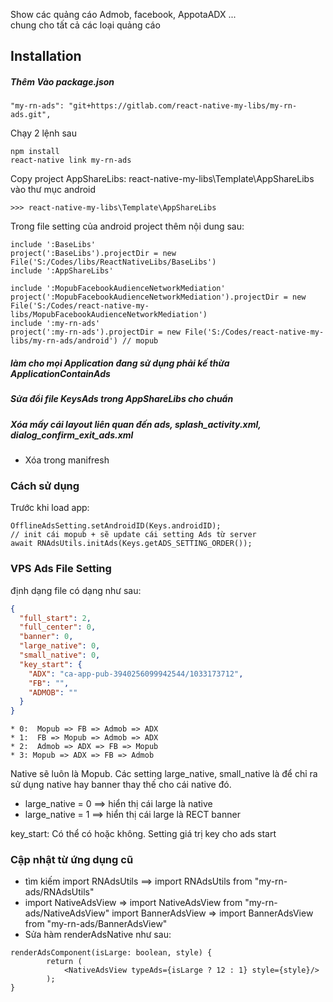 Show các quảng cáo Admob, facebook, AppotaADX ...       
chung cho tất cả các loại quảng cáo
## Installation

##### Thêm Vào package.json
```
"my-rn-ads": "git+https://gitlab.com/react-native-my-libs/my-rn-ads.git",
```

Chạy 2 lệnh sau
```
npm install
react-native link my-rn-ads
```

Copy project AppShareLibs:  react-native-my-libs\Template\AppShareLibs vào thư mục android
```
>>> react-native-my-libs\Template\AppShareLibs
``` 

Trong file setting của android project thêm nội dung sau:
```
include ':BaseLibs'
project(':BaseLibs').projectDir = new File('S:/Codes/libs/ReactNativeLibs/BaseLibs')
include ':AppShareLibs'

include ':MopubFacebookAudienceNetworkMediation'
project(':MopubFacebookAudienceNetworkMediation').projectDir = new File('S:/Codes/react-native-my-libs/MopubFacebookAudienceNetworkMediation')
include ':my-rn-ads'
project(':my-rn-ads').projectDir = new File('S:/Codes/react-native-my-libs/my-rn-ads/android') // mopub

```

##### làm cho mọi Application đang sử dụng phải kế thừa ApplicationContainAds
##### Sửa đổi file KeysAds trong AppShareLibs cho chuẩn
##### Xóa mấy cái layout liên quan đến ads, splash_activity.xml, dialog_confirm_exit_ads.xml
- Xóa trong manifresh

### Cách sử dụng
Trước khi load app:
```
OfflineAdsSetting.setAndroidID(Keys.androidID);
// init cái mopub + sẽ update cái setting Ads từ server
await RNAdsUtils.initAds(Keys.getADS_SETTING_ORDER());
```

### VPS Ads File Setting    
định dạng file có dạng như sau:
```json
{
  "full_start": 2,
  "full_center": 0,
  "banner": 0,
  "large_native": 0,
  "small_native": 0,
  "key_start": {
    "ADX": "ca-app-pub-3940256099942544/1033173712",
    "FB": "",
    "ADMOB": ""
  }
}
```
	* 0:  Mopub => FB => Admob => ADX
	* 1:  FB => Mopub => Admob => ADX
	* 2:  Admob => ADX => FB => Mopub
	* 3: Mopub => ADX => FB => Admob

Native sẽ luôn là Mopub. Các setting large_native, small_native là để chỉ ra sử dụng native hay banner thay thế cho cái native đó.
- large_native = 0    ==>  hiển thị cái large là native
- large_native = 1    ==>  hiển thị cái large là RECT banner


key_start: Có thể có hoặc không. Setting giá trị key cho ads start 

### Cập nhật từ ứng dụng cũ
- tìm kiếm import RNAdsUtils ==> import RNAdsUtils from "my-rn-ads/RNAdsUtils"  
- import NativeAdsView => import NativeAdsView from "my-rn-ads/NativeAdsView"
import BannerAdsView => import BannerAdsView from "my-rn-ads/BannerAdsView"
- Sửa hàm renderAdsNative như sau: 
``` 
renderAdsComponent(isLarge: boolean, style) {
        return (
            <NativeAdsView typeAds={isLarge ? 12 : 1} style={style}/>
        );
}
```
